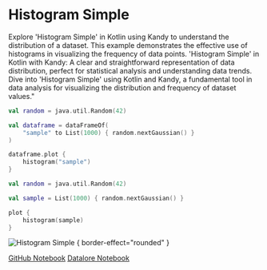 # Histogram Simple

<web-summary>
Explore 'Histogram Simple' in Kotlin using Kandy to understand the distribution of a dataset.
This example demonstrates the effective use of histograms in visualizing the frequency of data points.
</web-summary>

<card-summary>
'Histogram Simple' in Kotlin with Kandy: A clear and straightforward representation of data distribution,
perfect for statistical analysis and understanding data trends.
</card-summary>

<link-summary>
Dive into 'Histogram Simple' using Kotlin and Kandy, a fundamental tool in data analysis for visualizing the distribution and frequency of dataset values."
</link-summary>


<!---IMPORT org.jetbrains.kotlinx.kandy.letsplot.samples.Histogram-->

<tabs>
<tab title="DataFrame">
<!---FUN histogram_simple_dataframe-->

```kotlin
val random = java.util.Random(42)

val dataframe = dataFrameOf(
    "sample" to List(1000) { random.nextGaussian() }
)

dataframe.plot {
    histogram("sample")
}
```

<!---END-->
</tab>
<tab title="Collections">
<!---FUN histogram_simple_collections-->

```kotlin
val random = java.util.Random(42)

val sample = List(1000) { random.nextGaussian() }

plot {
    histogram(sample)
}
```

<!---END-->

</tab>
</tabs>

![Histogram Simple](histogram_simple.svg) { border-effect="rounded" }

<seealso style="cards">
       <category ref="example-ktnb">
           <a href="https://github.com/Kotlin/kandy/blob/main/examples/notebooks/lets-plot/samples/histogram/histogram_simple.ipynb" summary="View the notebook on our GitHub repository">GitHub Notebook</a>
           <a href="https://datalore.jetbrains.com/report/static/KQKedA4jDrKu63O53gEN0z/c0z2x3H4svD595YuuqpexU" summary="Experiment with this example on Datalore">Datalore Notebook</a>
       </category>
</seealso>
